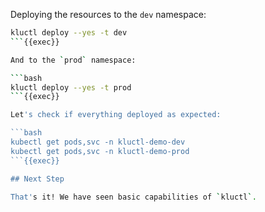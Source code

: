 Deploying the resources to the `dev` namespace:

```bash
kluctl deploy --yes -t dev
```{{exec}}

And to the `prod` namespace:

```bash
kluctl deploy --yes -t prod
```{{exec}}

Let's check if everything deployed as expected:

```bash
kubectl get pods,svc -n kluctl-demo-dev
kubectl get pods,svc -n kluctl-demo-prod
```{{exec}}

## Next Step

That's it! We have seen basic capabilities of `kluctl`.



